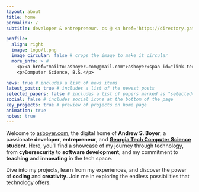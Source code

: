 ```yaml
---
layout: about
title: home
permalink: /
subtitle: developer & entrepreneur. cs @ <a href='https://directory.gatech.edu/directory/detail/Andrew/Boyer?dn=ZnUPgG7TRJIo1QcqJFfjAfNGjE%2BJf2zzmGiOToNIXG8YW6T9aPf9YRhnOHmk5oTS'>georgia tech</a>.

profile:
  align: right
  image: logo/l.png
  image_circular: false # crops the image to make it circular
  more_info: > #
    <p><a href="mailto:asboyer.com@gmail.com">asboyer<span id="link-text">.</span>com<span id="link-text">@</span>gmail<span id="link-text">.</span>com<a/></p>
    <p>Computer Science, B.S.</p>

news: true # includes a list of news items
latest_posts: true # includes a list of the newest posts
selected_papers: false # includes a list of papers marked as "selected={true}"
social: false # includes social icons at the bottom of the page
key_projects: true # preview of projects on home page
animation: true
notes: true
---
```


Welcome to [asboyer.com](https://asboyer.com), the digital home of **Andrew S. Boyer**, a passionate **developer**, **entrepreneur**, and **[Georgia Tech Computer Science](https://www.cc.gatech.edu/) student**. Here, you'll find a showcase of my journey through technology, from **cybersecurity** to **software development**, and my commitment to **teaching** and **innovating** in the tech space.

Dive into my projects, learn from my experiences, and discover the power of **coding** and **creativity**. Join me in exploring the endless possibilities that technology offers.

